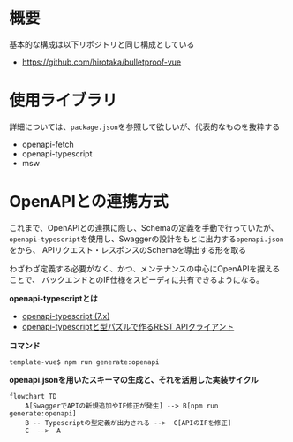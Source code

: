 # 概要
基本的な構成は以下リポジトリと同じ構成としている
- https://github.com/hirotaka/bulletproof-vue


# 使用ライブラリ
詳細については、`package.json`を参照して欲しいが、代表的なものを抜粋する
- openapi-fetch
- openapi-typescript
- msw

# OpenAPIとの連携方式
これまで、OpenAPIとの連携に際し、Schemaの定義を手動で行っていたが、
`openapi-typescript`を使用し、Swaggerの設計をもとに出力する`openapi.json`をから、
APIリクエスト・レスポンスのSchemaを導出する形を取る

わざわざ定義する必要がなく、かつ、メンテナンスの中心にOpenAPIを据えることで、
バックエンドとのIF仕様をスピーディに共有できるようになる。

**openapi-typescriptとは**
- [openapi-typescript (7.x)](https://openapi-ts.dev/introduction)
- [openapi-typescriptと型パズルで作るREST APIクライアント](https://zenn.dev/micin/articles/openapi-typescript-with-type-puzzles)

**コマンド**

```
template-vue$ npm run generate:openapi
```


**openapi.jsonを用いたスキーマの生成と、それを活用した実装サイクル**

```mermaid
flowchart TD
    A[SwaggerでAPIの新規追加やIF修正が発生] --> B[npm run generate:openapi]
    B -- Typescriptの型定義が出力される -->  C[APIのIFを修正]
    C  -->  A
```